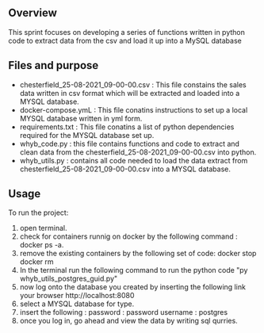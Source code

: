 
## Overview
This sprint focuses on developing a series of functions written in python code to extract data from the csv and load it up into a MySQL database

## Files and purpose
- chesterfield_25-08-2021_09-00-00.csv : This file constains the sales data written in csv format which will be extracted and loaded into a MYSQL database.
- docker-compose.ymL : This file conatins instructions to set up a local MYSQL database written in yml form.
- requirements.txt : This file conatins a list of python dependencies required for the MYSQL database set up.
- whyb_code.py : this file contains  functions and code to extract and clean data from the chesterfield_25-08-2021_09-00-00.csv into python.
- whyb_utils.py : contains all code needed to load the data extract from chesterfield_25-08-2021_09-00-00.csv into a MYSQL database.


## Usage
To run the project:
1. open terminal.
2. check for containers runnig on docker by the following command : docker ps -a.
3. remove the existing containers by the following set of code: 
    docker stop <container> <container>
    docker rm <container> <container>
4. In the terminal run the following command to run the python code "py whyb_utils_postgres_guid.py"
5. now log onto the database you created by inserting the following link your browser http://localhost:8080
6. select a MYSQL database for type.
7. insert the following : 
    password : password
    username : postgres
8. once you log in, go ahead and view the data by writing sql qurries.





